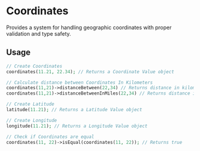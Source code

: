# Coordinates

Provides a system for handling geographic coordinates with proper validation and type safety.

## Usage

```php
// Create Coordinates
coordinates(11.21, 22.34); // Returns a Coordinate Value object

// Calculate distance between Coordinates In Kilometers
coordinates(11,21)->distanceBetween(22,34) // Returns distance in kilometers
coordinates(11,21)->distanceBetweenInMiles(22,34) // Returns distance in miles

// Create Latitude
latitude(11.21); // Returns a Latitude Value object

// Create Longitude
longitude(11.21); // Returns a Longitude Value object

// Check if Coordinates are equal
coordinates(11, 22)->isEqual(coordinates(11, 22)); // Returns true
```